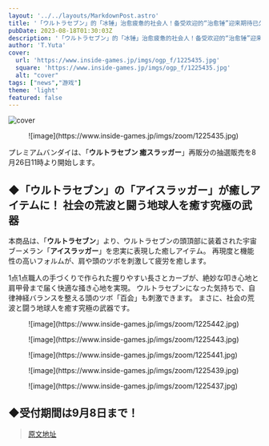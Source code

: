 ```yaml
---
layout: '../../layouts/MarkdownPost.astro'
title: '「ウルトラセブン」的「冰锤」治愈疲惫的社会人！备受欢迎的“治愈锤”迎来期待已久的再次销售'
pubDate: 2023-08-18T01:30:03Z
description: '「ウルトラセブン」的「冰锤」治愈疲惫的社会人！备受欢迎的“治愈锤”迎来期待已久的再次销售'
author: 'T.Yuta'
cover:
  url: 'https://www.inside-games.jp/imgs/ogp_f/1225435.jpg'
  square: 'https://www.inside-games.jp/imgs/ogp_f/1225435.jpg'
  alt: "cover"
tags: ["news","游戏"]
theme: 'light'
featured: false
---
```


![cover](https://www.inside-games.jp/imgs/ogp_f/1225435.jpg)

<figure class="ctms-editor-image">![image](https://www.inside-games.jp/imgs/zoom/1225435.jpg)</figure>
<p>プレミアムバンダイは、「<b>ウルトラセブン 癒スラッガー</b>」再販分の抽選販売を8月26日11時より開始します。 </p>
<h2>◆「ウルトラセブン」の「<b>アイスラッガー</b>」が癒しアイテムに！ 社会の荒波と闘う地球人を癒す究極の武器</h2>
<p>本商品は、「<b>ウルトラセブン</b>」より、ウルトラセブンの頭頂部に装着された宇宙ブーメラン「<b>アイスラッガー</b>」を忠実に表現した癒しアイテム。 再現度と機能性の高いフォルムが、肩や頭のツボを刺激して疲労を癒します。 </p>
<p>1点1点職人の手づくりで作られた握りやすい長さとカーブが、絶妙な叩き心地と肩甲骨まで届く快適な掻き心地を実現。 ウルトラセブンになった気持ちで、自律神経バランスを整える頭のツボ「百会」も刺激できます。 まさに、社会の荒波と闘う地球人を癒す究極の武器です。 </p>
<figure class="ctms-editor-image">![image](https://www.inside-games.jp/imgs/zoom/1225442.jpg)</figure>
<figure class="ctms-editor-image">![image](https://www.inside-games.jp/imgs/zoom/1225443.jpg)</figure>
<figure class="ctms-editor-image">![image](https://www.inside-games.jp/imgs/zoom/1225441.jpg)</figure>
<figure class="ctms-editor-image">![image](https://www.inside-games.jp/imgs/zoom/1225439.jpg)</figure>
<figure class="ctms-editor-image">![image](https://www.inside-games.jp/imgs/zoom/1225437.jpg)</figure>
<h2>◆受付期間は9月8日まで！</h2>

>[原文地址](https://www.inside-games.jp/article/2023/08/18/147905.html)  
